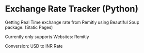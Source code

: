 # Exchange Rate Tracker (Python)

Getting Real Time exchange rate from Remitly using Beautiful Soup package. (Static Pages)

Currently only supports Websites:
Remitly

Conversion:
USD to INR Rate
